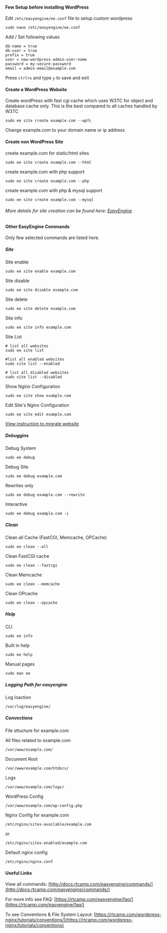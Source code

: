 #### Few Setup before installing WordPress

Edit `/etc/easyengine/ee.conf` file to setup custom wordpress

`sudo nano /etc/easyengine/ee.conf`

Add / Set following values

```
db-name = true
db-user = true
prefix = true
user = new-wordpress-admin-user-name
password = my-secure-password
email = admin-email@example.com
```

Press `ctrl+x` and type `y` to save and exit

#### Create a WordPress Website

Create wordPress with fast cgi cache which uses W3TC for object and database cache only. This is the best compared to all caches handled by W3TC


`sudo ee site create example.com --wpfc`

Change example.com to your domain name or ip address

#### Create non WordPress Site

create example.com for static/html sites

`sudo ee site create example.com --html`

create example.com with php support 

`sudo ee site create example.com --php`

create example.com with php & mysql support

`sudo ee site create example.com --mysql`


###### More details for site creation can be found here: [EasyEngine](https://github.com/rtCamp/easyengine)

#### Other EasyEngine Commands

Only few selected commands are listed here.

##### Site

Site enable

`sudo ee site enable example.com`

Site disable

`sudo ee site disable example.com`

Site delete

`sudo ee site delete example.com`

Site info

`sudo ee site info example.com`

Site List

```
# list all websites
sudo ee site list

#list all enabled websites
sudo site list --enabled

# list all disabled websites
sudo site list --disabled
```

Show Nginx Configuration

`sudo ee site show example.com`

Edit Site's Nginx Configuration

`sudo ee site edit example.com`

[View instruction to migrate website](https://rtcamp.com/easyengine/docs/commands/site/migrate/)

##### Debuggins

Debug System

`sudo ee debug`

Debug Site

`sudo ee debug example.com`

Rewrites only

`sudo ee debug example.com --rewrite`

Interactive

`sudo ee debug example.com -i`

##### Clean

Clean all Cache (FastCGI, Memcache, OPCache)

`sudo ee clean --all`

Clean FastCGI cache

`sudo ee clean --fastcgi`

Clean Memcache

`sudo ee clean --memcache`

Clean OPcache

`sudo ee clean --opcache`

##### Help

CLI

`sudo ee info`

Built in help

`sudo ee help`

Manual pages

`sudo man ee`

##### Logging Path for easyengine

Log loaction

`/var/log/easyengine/`


##### Convections
File sttucture for example.com

All files related to example.com

`/var/www/esample.com/`

Document Root

`/var/www/example.com/htdocs/`

Logs

`/var/www/example.com/logs/`

WordPress Config

`/var/www/example.com/wp-config.php`

Nginx Config for example.com

`/etc/nginx/sites-available/example.com`

or

`/etc/nginx/sites-enabled/example.com`

Default nginx config

`/etc/nginx/nginx.conf`

#### Useful Links

View all commands: [http://docs.rtcamp.com/easyengine/commands/](http://docs.rtcamp.com/easyengine/commands/)

For more info see FAQ: [https://rtcamp.com/easyengine/faq/](https://rtcamp.com/easyengine/faq/)

To see Conventions & File System Layout: [https://rtcamp.com/wordpress-nginx/tutorials/conventions/](https://rtcamp.com/wordpress-nginx/tutorials/conventions)

